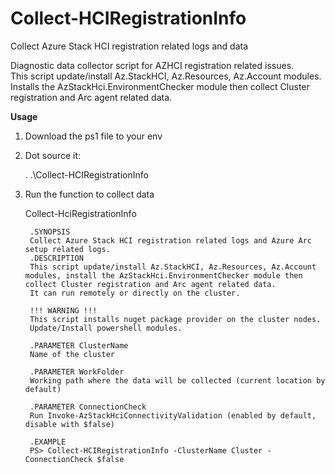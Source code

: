 # Collect-HCIRegistrationInfo
Collect Azure Stack HCI registration related logs and data

 Diagnostic data collector script for AZHCI registration related issues.                                                            
 This script update/install Az.StackHCI, Az.Resources, Az.Account modules.                                                          
 Installs the AzStackHci.EnvironmentChecker module then collect Cluster registration and Arc agent related data.                    

**Usage**
1. Download the ps1 file to your env 
2. Dot source it:
   
   . .\Collect-HCIRegistrationInfo
   
4. Run the function to collect data
   
   Collect-HciRegistrationInfo

   
      
        
        .SYNOPSIS
        Collect Azure Stack HCI registration related logs and Azure Arc setup related logs.
        .DESCRIPTION
        This script update/install Az.StackHCI, Az.Resources, Az.Account modules, install the AzStackHci.EnvironmentChecker module then collect Cluster registration and Arc agent related data.
        It can run remotely or directly on the cluster. 
        
        !!! WARNING !!!
        This script installs nuget package provider on the cluster nodes.
        Update/Install powershell modules.
        
        .PARAMETER ClusterName
        Name of the cluster

        .PARAMETER WorkFolder 
        Working path where the data will be collected (current location by default)

        .PARAMETER ConnectionCheck
        Run Invoke-AzStackHciConnectivityValidation (enabled by default, disable with $false)

        .EXAMPLE 
        PS> Collect-HCIRegistrationInfo -ClusterName Cluster -ConnectionCheck $false

    
